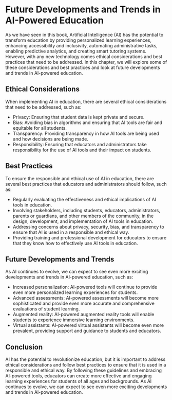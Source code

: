 Future Developments and Trends in AI-Powered Education
============================================================================================================================================

As we have seen in this book, Artificial Intelligence (AI) has the potential to transform education by providing personalized learning experiences, enhancing accessibility and inclusivity, automating administrative tasks, enabling predictive analytics, and creating smart tutoring systems. However, with any new technology comes ethical considerations and best practices that need to be addressed. In this chapter, we will explore some of these considerations and best practices and look at future developments and trends in AI-powered education.

Ethical Considerations
----------------------

When implementing AI in education, there are several ethical considerations that need to be addressed, such as:

* Privacy: Ensuring that student data is kept private and secure.
* Bias: Avoiding bias in algorithms and ensuring that AI tools are fair and equitable for all students.
* Transparency: Providing transparency in how AI tools are being used and how decisions are being made.
* Responsibility: Ensuring that educators and administrators take responsibility for the use of AI tools and their impact on students.

Best Practices
--------------

To ensure the responsible and ethical use of AI in education, there are several best practices that educators and administrators should follow, such as:

* Regularly evaluating the effectiveness and ethical implications of AI tools in education.
* Involving stakeholders, including students, educators, administrators, parents or guardians, and other members of the community, in the design, development, and implementation of AI tools in education.
* Addressing concerns about privacy, security, bias, and transparency to ensure that AI is used in a responsible and ethical way.
* Providing training and professional development for educators to ensure that they know how to effectively use AI tools in education.

Future Developments and Trends
------------------------------

As AI continues to evolve, we can expect to see even more exciting developments and trends in AI-powered education, such as:

* Increased personalization: AI-powered tools will continue to provide even more personalized learning experiences for students.
* Advanced assessments: AI-powered assessments will become more sophisticated and provide even more accurate and comprehensive evaluations of student learning.
* Augmented reality: AI-powered augmented reality tools will enable students to experience immersive learning environments.
* Virtual assistants: AI-powered virtual assistants will become even more prevalent, providing support and guidance to students and educators.

Conclusion
----------

AI has the potential to revolutionize education, but it is important to address ethical considerations and follow best practices to ensure that it is used in a responsible and ethical way. By following these guidelines and embracing AI-powered tools, educators can create more effective and engaging learning experiences for students of all ages and backgrounds. As AI continues to evolve, we can expect to see even more exciting developments and trends in AI-powered education.
